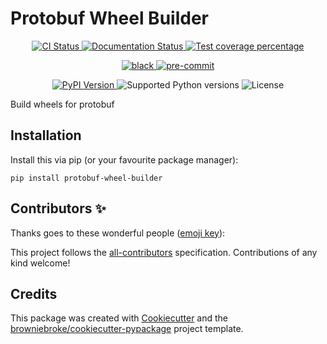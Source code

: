 # Protobuf Wheel Builder

<p align="center">
  <a href="https://github.com/bdraco/protobuf-wheel-builder/actions?query=workflow%3ACI">
    <img src="https://img.shields.io/github/workflow/status/bdraco/protobuf-wheel-builder/CI/main?label=CI&logo=github&style=flat-square" alt="CI Status" >
  </a>
  <a href="https://protobuf-wheel-builder.readthedocs.io">
    <img src="https://img.shields.io/readthedocs/protobuf-wheel-builder.svg?logo=read-the-docs&logoColor=fff&style=flat-square" alt="Documentation Status">
  </a>
  <a href="https://codecov.io/gh/bdraco/protobuf-wheel-builder">
    <img src="https://img.shields.io/codecov/c/github/bdraco/protobuf-wheel-builder.svg?logo=codecov&logoColor=fff&style=flat-square" alt="Test coverage percentage">
  </a>
</p>
<p align="center">
  <a href="https://github.com/ambv/black">
    <img src="https://img.shields.io/badge/code%20style-black-000000.svg?style=flat-square" alt="black">
  </a>
  <a href="https://github.com/pre-commit/pre-commit">
    <img src="https://img.shields.io/badge/pre--commit-enabled-brightgreen?logo=pre-commit&logoColor=white&style=flat-square" alt="pre-commit">
  </a>
</p>
<p align="center">
  <a href="https://pypi.org/project/protobuf-wheel-builder/">
    <img src="https://img.shields.io/pypi/v/protobuf-wheel-builder.svg?logo=python&logoColor=fff&style=flat-square" alt="PyPI Version">
  </a>
  <img src="https://img.shields.io/pypi/pyversions/protobuf-wheel-builder.svg?style=flat-square&logo=python&amp;logoColor=fff" alt="Supported Python versions">
  <img src="https://img.shields.io/pypi/l/protobuf-wheel-builder.svg?style=flat-square" alt="License">
</p>

Build wheels for protobuf

## Installation

Install this via pip (or your favourite package manager):

`pip install protobuf-wheel-builder`

## Contributors ✨

Thanks goes to these wonderful people ([emoji key](https://allcontributors.org/docs/en/emoji-key)):

<!-- prettier-ignore-start -->
<!-- ALL-CONTRIBUTORS-LIST:START - Do not remove or modify this section -->
<!-- markdownlint-disable -->
<!-- markdownlint-enable -->
<!-- ALL-CONTRIBUTORS-LIST:END -->
<!-- prettier-ignore-end -->

This project follows the [all-contributors](https://github.com/all-contributors/all-contributors) specification. Contributions of any kind welcome!

## Credits

This package was created with
[Cookiecutter](https://github.com/audreyr/cookiecutter) and the
[browniebroke/cookiecutter-pypackage](https://github.com/browniebroke/cookiecutter-pypackage)
project template.
